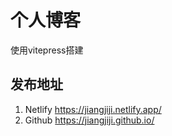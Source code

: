 ﻿# 个人博客

使用vitepress搭建

## 发布地址

1. Netlify
<https://jiangjiji.netlify.app/>
2. Github
<https://jiangjiji.github.io/>
